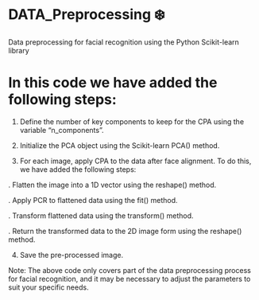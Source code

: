 # DATA_Preprocessing ❄️


Data preprocessing for facial recognition using the Python Scikit-learn library

# In this code we have added the following steps:

1. Define the number of key components to keep for the CPA using the variable “n_components”.

2. Initialize the PCA object using the Scikit-learn PCA() method.

3. For each image, apply CPA to the data after face alignment. To do this, we have added the following steps:

  . Flatten the image into a 1D vector using the reshape() method.
  
  . Apply PCR to flattened data using the fit() method.
  
  . Transform flattened data using the transform() method.
  
  . Return the transformed data to the 2D image form using the reshape() method.
  
 4. Save the pre-processed image.

Note: 
The above code only covers part of the data preprocessing process for facial recognition, and it may be necessary to adjust the parameters to suit your specific needs.

